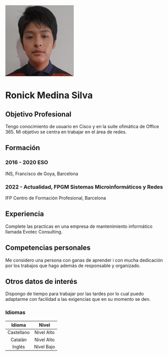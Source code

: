 <img src="https://github.com/iBrohl/ibrohl.github.io/blob/main/imagen_2022-04-25_221644148.png">

# **Ronick Medina Silva**
## Objetivo Profesional
Tengo conocimiento de usuario en Cisco y en la suite ofimática
de Office 365. Mi objetivo se centra en trabajar en el área de redes.

## Formación
### 2016 - 2020 ESO
INS, Francisco de Goya, Barcelona

### 2022 - Actualidad, FPGM Sistemas Microinformáticos y Redes
 IFP Centro de Formación Profesional, Barcelona

## Experiencia
Complete las practicas en una empresa de mantenimiento informático llamada Evotec Consulting.

## Competencias personales
Me considero una persona con ganas de aprender i con
mucha dedicación por los trabajos que hago además de responsable y organizado.  

## Otros datos de interés
Dispongo de tiempo para trabajar por las tardes por lo cual puedo
adaptarme con facilidad a las exigencias que en su momento se den.


### Idiomas
| Idioma | Nivel |
|:---:|   :---:|
|Castellano | Nivel Alto|
|Catalán| Nivel Alto|
|Inglés| Nivel Bajo|
